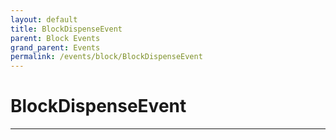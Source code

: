 ```yaml
---
layout: default
title: BlockDispenseEvent
parent: Block Events
grand_parent: Events
permalink: /events/block/BlockDispenseEvent
---
```


# BlockDispenseEvent

---
